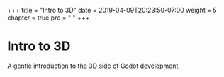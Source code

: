 +++
title = "Intro to 3D"
date = 2019-04-09T20:23:50-07:00
weight = 5
chapter = true
pre = "<i class='fas fa-cube'></i> "
+++

# <i class='fas fa-cube'></i> Intro to 3D

A gentle introduction to the 3D side of Godot development.